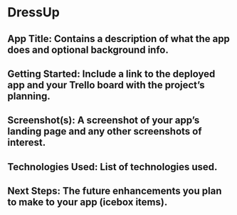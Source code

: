 # DressUp
## **App Title:** Contains a description of what the app does and optional background info.

## **Getting Started**: Include a link to the **deployed app** and your **Trello board** with the project’s planning.

## **Screenshot(s):** A screenshot of your app’s landing page and any other screenshots of interest.

## **Technologies Used**: List of technologies used.

## **Next Steps**: The future enhancements you plan to make to your app (icebox items).